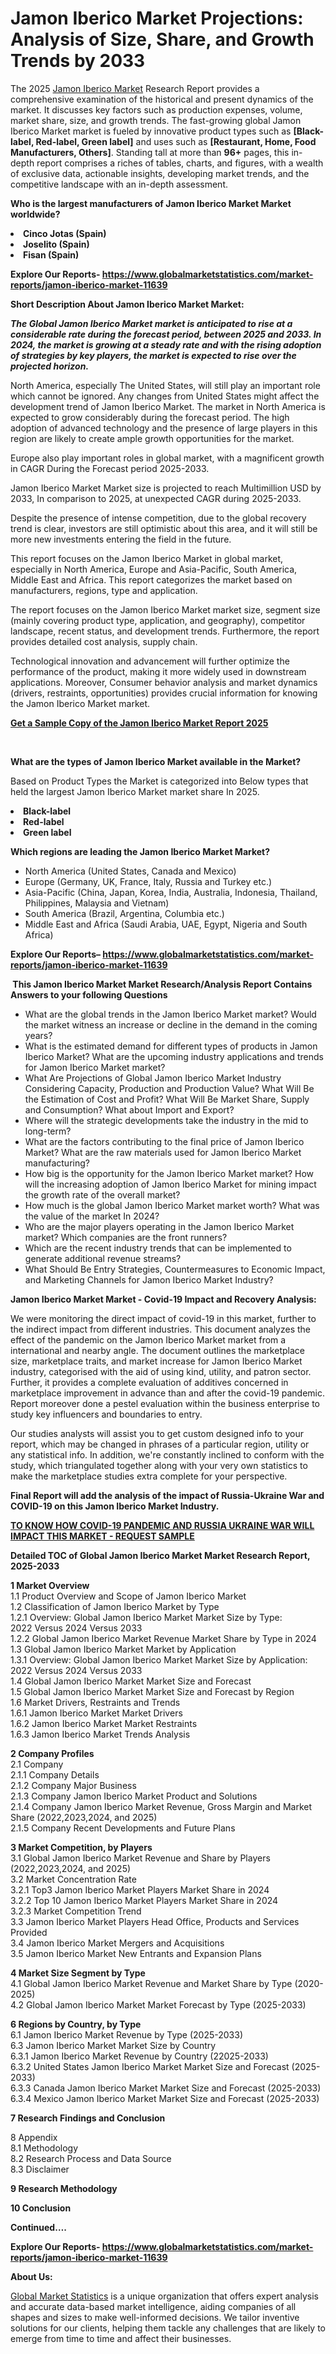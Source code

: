 <H1>Jamon Iberico Market Projections: Analysis of Size, Share, and Growth Trends by 2033</H1><p>The 2025 <a href="https://www.globalmarketstatistics.com/market-reports/jamon-iberico-market-11639">Jamon Iberico Market</a> Research Report provides a comprehensive examination of the historical and present dynamics of the market. It discusses key factors such as production expenses, volume, market share, size, and growth trends. The fast-growing global Jamon Iberico Market market is fueled by innovative product types such as <strong>[Black-label, Red-label, Green label]</strong> and uses such as <strong>[Restaurant, Home, Food Manufacturers, Others]</strong>. Standing tall at more than <strong>96+</strong> pages, this in-depth report comprises a riches of tables, charts, and figures, with a wealth of exclusive data, actionable insights, developing market trends, and the competitive landscape with an in-depth assessment.</p><p><strong>Who is the largest manufacturers of Jamon Iberico Market Market worldwide?</strong></p><p><strong><li>Cinco Jotas (Spain)<li>Joselito (Spain)<li>Fisan (Spain)</strong></p><p><strong>Explore Our Reports-&nbsp;<a href="https://wordhtml.com/">https://www.globalmarketstatistics.com/market-reports/jamon-iberico-market-11639</a></strong></p><p><strong>Short Description About Jamon Iberico Market Market:</strong></p><p><strong><em>The Global Jamon Iberico Market market is anticipated to rise at a considerable rate during the forecast period, between 2025 and 2033. In 2024, the market is growing at a steady rate and with the rising adoption of strategies by key players, the market is expected to rise over the projected horizon.</em></strong></p><p>North America, especially The United States, will still play an important role which cannot be ignored. Any changes from United States might affect the development trend of Jamon Iberico Market. The market in North America is expected to grow considerably during the forecast period. The high adoption of advanced technology and the presence of large players in this region are likely to create ample growth opportunities for the market.</p><p>Europe also play important roles in global market, with a magnificent growth in CAGR During the Forecast period 2025-2033.</p><p>Jamon Iberico Market Market size is projected to reach Multimillion USD by 2033, In comparison to 2025, at unexpected CAGR during 2025-2033.</p><p>Despite the presence of intense competition, due to the global recovery trend is clear, investors are still optimistic about this area, and it will still be more new investments entering the field in the future.</p><p>This report focuses on the Jamon Iberico Market in global market, especially in North America, Europe and Asia-Pacific, South America, Middle East and Africa. This report categorizes the market based on manufacturers, regions, type and application.</p><p>The report focuses on the Jamon Iberico Market market size, segment size (mainly covering product type, application, and geography), competitor landscape, recent status, and development trends. Furthermore, the report provides detailed cost analysis, supply chain.</p><p>Technological innovation and advancement will further optimize the performance of the product, making it more widely used in downstream applications. Moreover, Consumer behavior analysis and market dynamics (drivers, restraints, opportunities) provides crucial information for knowing the Jamon Iberico Market market.</p><p><strong><a href="https://www.globalmarketstatistics.com/market-reports/jamon-iberico-market-11639">Get a Sample Copy of the Jamon Iberico Market Report 2025</a></strong></p><p>&nbsp;</p><p><strong>What are the types of Jamon Iberico Market available in the Market?</strong></p><p>Based on Product Types the Market is categorized into Below types that held the largest Jamon Iberico Market market share In 2025.</p><p><strong><li>Black-label<li>Red-label<li>Green label</strong></p><p><strong>Which regions are leading the Jamon Iberico Market Market?</strong></p><ul><li>North America (United States, Canada and Mexico)</li><li>Europe (Germany, UK, France, Italy, Russia and Turkey etc.)</li><li>Asia-Pacific (China, Japan, Korea, India, Australia, Indonesia, Thailand, Philippines, Malaysia and Vietnam)</li><li>South America (Brazil, Argentina, Columbia etc.)</li><li>Middle East and Africa (Saudi Arabia, UAE, Egypt, Nigeria and South Africa)</li></ul><p><strong>Explore Our Reports&ndash;&nbsp;<a href="https://www.globalmarketstatistics.com/market-reports/jamon-iberico-market-11639">https://www.globalmarketstatistics.com/market-reports/jamon-iberico-market-11639</a></strong></p><p><strong>&nbsp;This Jamon Iberico Market Market Research/Analysis Report Contains Answers to your following Questions</strong></p><ul><li>What are the global trends in the Jamon Iberico Market market? Would the market witness an increase or decline in the demand in the coming years?</li><li>What is the estimated demand for different types of products in Jamon Iberico Market? What are the upcoming industry applications and trends for Jamon Iberico Market market?</li><li>What Are Projections of Global Jamon Iberico Market Industry Considering Capacity, Production and Production Value? What Will Be the Estimation of Cost and Profit? What Will Be Market Share, Supply and Consumption? What about Import and Export?</li><li>Where will the strategic developments take the industry in the mid to long-term?</li><li>What are the factors contributing to the final price of Jamon Iberico Market? What are the raw materials used for Jamon Iberico Market manufacturing?</li><li>How big is the opportunity for the Jamon Iberico Market market? How will the increasing adoption of Jamon Iberico Market for mining impact the growth rate of the overall market?</li><li>How much is the global Jamon Iberico Market market worth? What was the value of the market In 2024?</li><li>Who are the major players operating in the Jamon Iberico Market market? Which companies are the front runners?</li><li>Which are the recent industry trends that can be implemented to generate additional revenue streams?</li><li>What Should Be Entry Strategies, Countermeasures to Economic Impact, and Marketing Channels for Jamon Iberico Market Industry?</li></ul><p><strong>Jamon Iberico Market Market - Covid-19 Impact and Recovery Analysis:</strong></p><p>We were monitoring the direct impact of covid-19 in this market, further to the indirect impact from different industries. This document analyzes the effect of the pandemic on the Jamon Iberico Market market from a international and nearby angle. The document outlines the marketplace size, marketplace traits, and market increase for Jamon Iberico Market industry, categorised with the aid of using kind, utility, and patron sector. Further, it provides a complete evaluation of additives concerned in marketplace improvement in advance than and after the covid-19 pandemic. Report moreover done a pestel evaluation within the business enterprise to study key influencers and boundaries to entry.</p><p>Our studies analysts will assist you to get custom designed info to your report, which may be changed in phrases of a particular region, utility or any statistical info. In addition, we're constantly inclined to conform with the study, which triangulated together along with your very own statistics to make the marketplace studies extra complete for your perspective.</p><p><strong>Final Report will add the analysis of the impact of Russia-Ukraine War and COVID-19 on this Jamon Iberico Market Industry.</strong></p><p><strong><a href="https://www.globalmarketstatistics.com/market-reports/jamon-iberico-market-11639">TO KNOW HOW COVID-19 PANDEMIC AND RUSSIA UKRAINE WAR WILL IMPACT THIS MARKET - REQUEST SAMPLE</a></strong></p><p><strong>Detailed TOC of Global Jamon Iberico Market Market Research Report, 2025-2033</strong></p><p><strong>1 Market Overview</strong><br /> 1.1 Product Overview and Scope of Jamon Iberico Market<br /> 1.2 Classification of Jamon Iberico Market by Type<br /> 1.2.1 Overview: Global Jamon Iberico Market Market Size by Type: 2022&nbsp;Versus 2024 Versus 2033<br /> 1.2.2 Global Jamon Iberico Market Revenue Market Share by Type in 2024<br /> 1.3 Global Jamon Iberico Market Market by Application<br /> 1.3.1 Overview: Global Jamon Iberico Market Market Size by Application: 2022&nbsp;Versus 2024 Versus 2033<br /> 1.4 Global Jamon Iberico Market Market Size and Forecast<br /> 1.5 Global Jamon Iberico Market Market Size and Forecast by Region<br /> 1.6 Market Drivers, Restraints and Trends<br /> 1.6.1 Jamon Iberico Market Market Drivers<br /> 1.6.2 Jamon Iberico Market Market Restraints<br /> 1.6.3 Jamon Iberico Market Trends Analysis</p><p><strong>2 Company Profiles</strong><br /> 2.1 Company<br /> 2.1.1 Company Details<br /> 2.1.2 Company Major Business<br /> 2.1.3 Company Jamon Iberico Market Product and Solutions<br /> 2.1.4 Company Jamon Iberico Market Revenue, Gross Margin and Market Share (2022,2023,2024, and 2025)<br /> 2.1.5 Company Recent Developments and Future Plans</p><p><strong>3 Market Competition, by Players</strong><br /> 3.1 Global Jamon Iberico Market Revenue and Share by Players (2022,2023,2024, and 2025)<br /> 3.2 Market Concentration Rate<br /> 3.2.1 Top3 Jamon Iberico Market Players Market Share in 2024<br /> 3.2.2 Top 10 Jamon Iberico Market Players Market Share in 2024<br /> 3.2.3 Market Competition Trend<br /> 3.3 Jamon Iberico Market Players Head Office, Products and Services Provided<br /> 3.4 Jamon Iberico Market Mergers and Acquisitions<br /> 3.5 Jamon Iberico Market New Entrants and Expansion Plans</p><p><strong>4 Market Size Segment by Type</strong><br /> 4.1 Global Jamon Iberico Market Revenue and Market Share by Type (2020-2025)<br /> 4.2 Global Jamon Iberico Market Market Forecast by Type (2025-2033)</p><p><strong>6 Regions by Country, by Type</strong><br /> 6.1 Jamon Iberico Market Revenue by Type (2025-2033)<br /> 6.3 Jamon Iberico Market Market Size by Country<br /> 6.3.1 Jamon Iberico Market Revenue by Country (22025-2033)<br /> 6.3.2 United States Jamon Iberico Market Market Size and Forecast (2025-2033)<br /> 6.3.3 Canada Jamon Iberico Market Market Size and Forecast (2025-2033)<br /> 6.3.4 Mexico Jamon Iberico Market Market Size and Forecast (2025-2033)</p><p><strong>7 Research Findings and Conclusion</strong></p><p>8 Appendix<br /> 8.1 Methodology<br /> 8.2 Research Process and Data Source<br /> 8.3 Disclaimer</p><p><strong>9 Research Methodology</strong></p><p><strong>10 Conclusion</strong></p><p><strong>Continued&hellip;.</strong></p><p><strong>Explore Our Reports-&nbsp;<a href="Jamon Iberico Market">https://www.globalmarketstatistics.com/market-reports/jamon-iberico-market-11639</a></strong></p><p><strong>About Us:</strong></p><p><a href="https://www.globalmarketstatistics.com/">Global Market Statistics</a>&nbsp;is a unique organization that offers expert analysis and accurate data-based market intelligence, aiding companies of all shapes and sizes to make well-informed decisions. We tailor inventive solutions for our clients, helping them tackle any challenges that are likely to emerge from time to time and affect their businesses.</p><p>&nbsp;</p>
